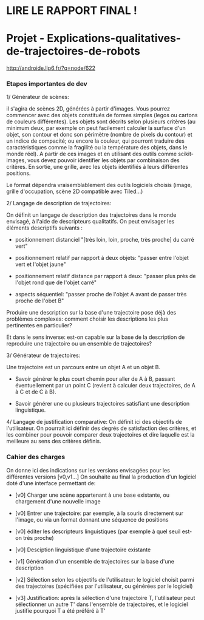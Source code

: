 # LIRE LE RAPPORT FINAL ! 
 
# Projet - Explications-qualitatives-de-trajectoires-de-robots
http://androide.lip6.fr/?q=node/622

### Etapes importantes de dev


1/ Générateur de scènes:

il s'agira de scènes 2D, générées à partir d'images. Vous pourrez commencer avec des objets constitués de formes simples (legos ou cartons de couleurs différentes). Les objets sont décrits selon plusieurs critères (au minimum deux, par exemple on peut facilement calculer la surface d'un objet, son contour et donc son périmètre (nombre de pixels du contour) et un indice de compacité; ou encore la couleur, qui pourront traduire des caractéristiques comme la fragilité ou la température des objets, dans le monde réel). A partir de ces images et en utilisant des outils comme scikit-images, vous devez pouvoir identifier les objets par combinaison des critères.
En sortie, une grille, avec les objets identifiés à leurs différentes positions.

Le format dépendra vraisemblablement des outils logiciels choisis (image, grille d'occupation, scène 2D compatible avec Tiled...)

 

2/ Langage de description de trajectoires:

On définit un langage de description des trajectoires dans le monde envisagé, à l'aide de descripteurs qualitatifs. On peut envisager les éléments descriptifs suivants :

* positionnement distanciel "[très loin, loin, proche, très proche] du carré vert"

* positionnement relatif par rapport à deux objets: "passer entre l'objet vert et l'objet jaune"

* positionnement relatif distance par rapport à deux: "passer plus près de l'objet rond que de l'objet carré"
* aspects séquentiel: "passer proche de l'objet A avant de passer très proche de l'obet B"

 

Produire une description sur la base d'une trajectoire pose déjà des problèmes complexes: comment choisir les descriptions les plus pertinentes en particulier?

Et dans le sens inverse: est-on capable sur la base de la description de reproduire une trajectoire ou un ensemble de trajectoires?


3/ Générateur de trajectoires:

Une trajectoire est un parcours entre un objet A et un objet B.

* Savoir générer le plus court chemin pour aller de A à B, passant éventuellement par un point C (revient à calculer deux trajectoires, de A à C et de C à B).

* Savoir générer une ou plusieurs trajectoires satisfiant une description linguistique.

 

 

4/ Langage de justification comparative:
On définit ici des objectifs de l'utilisateur.
On pourrait ici définir des degrés de satisfaction des critères, et les combiner pour pouvoir comparer deux trajectoires et dire laquelle est la meilleure au sens des critères définis.
 

### Cahier des charges

On donne ici des indications sur les versions envisagées pour les différentes versions [v0,v1...]
On souhaite au final la production d'un logiciel doté d'une interface permettant de:

 

* [v0] Charger une scène appartenant à une base existante, ou chargement d'une nouvelle image

* [v0] Entrer une trajectoire: par exemple, à la souris directement sur l'image, ou via un format donnant une séquence de positions

* [v0] éditer les descripteurs linguistiques (par exemple à quel seuil est-on très proche) 
 

* [v0] Desciption linguistique d'une trajectoire existante

* [v1] Génération d'un ensemble de trajectoires sur la base d'une description

 

* [v2] Sélection selon les objectifs de l'utilisateur: le logiciel choisit parmi des trajectoires (spécifiées par l'utilisateur, ou générées par le logiciel)
* [v3] Justification: après la sélection d'une trajectoire T, l'utilisateur peut sélectionner un autre T' dans l'ensemble de trajectoires, et le logiciel justifie pourquoi T a été préféré à T'  
